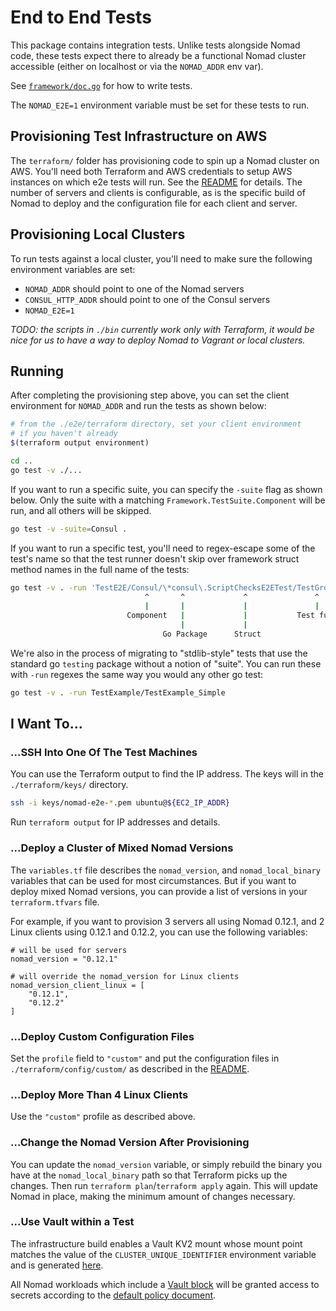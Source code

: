 # End to End Tests

This package contains integration tests. Unlike tests alongside Nomad code,
these tests expect there to already be a functional Nomad cluster accessible
(either on localhost or via the `NOMAD_ADDR` env var).

See [`framework/doc.go`](framework/doc.go) for how to write tests.

The `NOMAD_E2E=1` environment variable must be set for these tests to run.

## Provisioning Test Infrastructure on AWS

The `terraform/` folder has provisioning code to spin up a Nomad cluster on
AWS. You'll need both Terraform and AWS credentials to setup AWS instances on
which e2e tests will run. See the
[README](https://github.com/hashicorp/nomad/blob/main/e2e/terraform/README.md)
for details. The number of servers and clients is configurable, as is the
specific build of Nomad to deploy and the configuration file for each client
and server.

## Provisioning Local Clusters

To run tests against a local cluster, you'll need to make sure the following
environment variables are set:

* `NOMAD_ADDR` should point to one of the Nomad servers
* `CONSUL_HTTP_ADDR` should point to one of the Consul servers
* `NOMAD_E2E=1`

_TODO: the scripts in `./bin` currently work only with Terraform, it would be
nice for us to have a way to deploy Nomad to Vagrant or local clusters._

## Running

After completing the provisioning step above, you can set the client
environment for `NOMAD_ADDR` and run the tests as shown below:

```sh
# from the ./e2e/terraform directory, set your client environment
# if you haven't already
$(terraform output environment)

cd ..
go test -v ./...
```

If you want to run a specific suite, you can specify the `-suite` flag as
shown below. Only the suite with a matching `Framework.TestSuite.Component`
will be run, and all others will be skipped.

```sh
go test -v -suite=Consul .
```

If you want to run a specific test, you'll need to regex-escape some of the
test's name so that the test runner doesn't skip over framework struct method
names in the full name of the tests:

```sh
go test -v . -run 'TestE2E/Consul/\*consul\.ScriptChecksE2ETest/TestGroup'
                              ^       ^             ^               ^
                              |       |             |               |
                          Component   |             |           Test func
                                      |             |
                                  Go Package      Struct
```

We're also in the process of migrating to "stdlib-style" tests that
use the standard go `testing` package without a notion of "suite". You
can run these with `-run` regexes the same way you would any other go
test:

```sh
go test -v . -run TestExample/TestExample_Simple
```


## I Want To...

### ...SSH Into One Of The Test Machines

You can use the Terraform output to find the IP address. The keys will
in the `./terraform/keys/` directory.

```sh
ssh -i keys/nomad-e2e-*.pem ubuntu@${EC2_IP_ADDR}
```

Run `terraform output` for IP addresses and details.

### ...Deploy a Cluster of Mixed Nomad Versions

The `variables.tf` file describes the `nomad_version`, and
`nomad_local_binary` variables that can be used for most circumstances. But if
you want to deploy mixed Nomad versions, you can provide a list of versions in
your `terraform.tfvars` file.

For example, if you want to provision 3 servers all using Nomad 0.12.1, and 2
Linux clients using 0.12.1 and 0.12.2, you can use the following variables:

```hcl
# will be used for servers
nomad_version = "0.12.1"

# will override the nomad_version for Linux clients
nomad_version_client_linux = [
    "0.12.1",
    "0.12.2"
]
```

### ...Deploy Custom Configuration Files

Set the `profile` field to `"custom"` and put the configuration files in
`./terraform/config/custom/` as described in the
[README](https://github.com/hashicorp/nomad/blob/main/e2e/terraform/README.md#Profiles).

### ...Deploy More Than 4 Linux Clients

Use the `"custom"` profile as described above.

### ...Change the Nomad Version After Provisioning

You can update the `nomad_version` variable, or simply rebuild the binary you
have at the `nomad_local_binary` path so that Terraform picks up the
changes. Then run `terraform plan`/`terraform apply` again. This will update
Nomad in place, making the minimum amount of changes necessary.

### ...Use Vault within a Test

The infrastructure build enables a Vault KV2 mount whose mount point matches the value of the
`CLUSTER_UNIQUE_IDENTIFIER` environment variable and is generated
[here](https://github.com/hashicorp/nomad/blob/687335639bc6d4d522c91d6026d9e3f149aa75dc/e2e/terraform/provision-infra/main.tf#L16).

All Nomad workloads which include a
[Vault block](https://developer.hashicorp.com/nomad/docs/job-specification/vault) will be granted
access to secrets according to the
[default policy document](./terraform/provision-infra/templates/vault-acl-jwt-policy-nomad-workloads.hcl.tpl).
